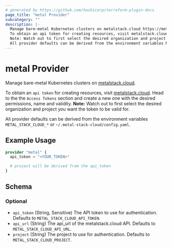 ```yaml
---
# generated by https://github.com/hashicorp/terraform-plugin-docs
page_title: "metal Provider"
subcategory: ""
description: |-
  Manage bare-metal Kubernetes clusters on metalstack.cloud https://metalstack.cloud.
  To obtain an api token for creating resources, visit metalstack.cloud https://metalstack.cloud. Head to the the Access Tokens section and create a new one with the desired permissions, name and validity.
  Note: Watch out to first select the desired organization and project you want the token to be valid for.
  All provider defaults can be derived from the environment variables METAL_STACK_CLOUD_* or ~/.metal-stack-cloud/config.yaml.
---
```


# metal Provider

Manage bare-metal Kubernetes clusters on [metalstack.cloud](https://metalstack.cloud).

To obtain an `api token` for creating resources, visit [metalstack.cloud](https://metalstack.cloud). Head to the the `Access Tokens` section and create a new one with the desired permissions, name and validity. 
**Note:** Watch out to first select the desired organization and project you want the token to be valid for. 

All provider defaults can be derived from the environment variables `METAL_STACK_CLOUD_*` or `~/.metal-stack-cloud/config.yaml`.

## Example Usage

```terraform
provider "metal" {
  api_token = "<YOUR_TOKEN>"

  # project will be derived from the api_token
}
```

<!-- schema generated by tfplugindocs -->
## Schema

### Optional

- `api_token` (String, Sensitive) The API token to use for authentication. Defaults to `METAL_STACK_CLOUD_API_TOKEN`.
- `api_url` (String) The api_url of the metalstack.cloud API. Defaults to `METAL_STACK_CLOUD_API_URL`.
- `project` (String) The project to use for authentication. Defaults to `METAL_STACK_CLOUD_PROJECT`.
